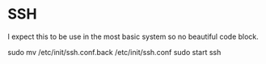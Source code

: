 
# SSH
I expect this to be use in the most basic system so no beautiful code block.


sudo mv /etc/init/ssh.conf.back /etc/init/ssh.conf
sudo start ssh